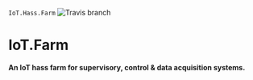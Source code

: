 `IoT.Hass.Farm` ![Travis branch](https://api.travis-ci.org/josemotta/IoT.Hass.Farm.svg?branch=master)

# IoT.Farm

**An IoT hass farm for supervisory, control & data acquisition systems.**
